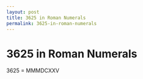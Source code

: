 ```yaml
---
layout: post
title: 3625 in Roman Numerals
permalink: 3625-in-roman-numerals
---
```


# 3625 in Roman Numerals

3625 = MMMDCXXV
